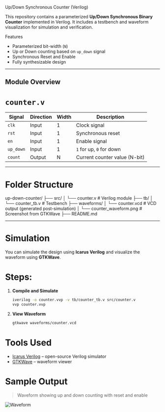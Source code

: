 Up/Down Synchronous Counter (Verilog)

This repository contains a parameterized **Up/Down Synchronous Binary Counter** implemented in Verilog. It includes a testbench and waveform visualization for simulation and verification.


Features

- Parameterized bit-width (`N`)
- Up or Down counting based on `up_down` signal
- Synchronous Reset and Enable
- Fully synthesizable design

---

##  Module Overview

# `counter.v`

| Signal    | Direction | Width | Description                      |
|-----------|-----------|-------|----------------------------------|
| `clk`     | Input     | 1     | Clock signal                     |
| `rst`     | Input     | 1     | Synchronous reset                |
| `en`      | Input     | 1     | Enable signal                    |
| `up_down` | Input     | 1     | `1` for up, `0` for down         |
| `count`   | Output    | N     | Current counter value (N-bit)    |

---

# Folder Structure

up-down-counter/
 ├── src/
 │    └── counter.v          # Verilog module
 ├── tb/
 │    └── counter_tb.v       # Testbench
 ├── waveforms/
 │    └── counter.vcd       # VCD output (generated post-simulation) 
 │    └── counter_waveform.png       # Screenshot from GTKWave
 ├── README.md

---

# Simulation

You can simulate the design using **Icarus Verilog** and visualize the waveform using **GTKWave**.

# Steps:

1. **Compile and Simulate**
    ```bash
    iverilog -o counter.vvp -v tb/counter_tb.v src/counter.v
    vvp counter.vvp
    ```

2. **View Waveform**
    ```bash
    gtkwave waveforms/counter.vcd
    ```


# Tools Used

-  [Icarus Verilog](http://iverilog.icarus.com/) – open-source Verilog simulator
-  [GTKWave](http://gtkwave.sourceforge.net/) – waveform viewer


# Sample Output

> Waveform showing up and down counting with reset and enable

![Waveform](waveforms/counter_waveform.png)
